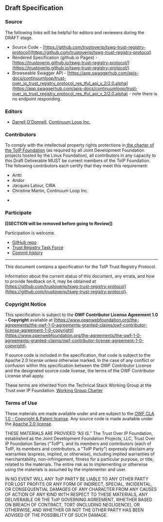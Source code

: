 
[//]: # (Pandoc Formatting Macros)

[//]: # (::: headertitle)

[//]: # (Header)

[//]: # (:::)

## Draft Specification

### Source

The following links will be helpful for editors and reviewers during the DRAFT stage.

* Source Code - [https://github.com/trustoverip/tswg-trust-registry-protocol](https://github.com/trustoverip/tswg-trust-registry-protocol)
* Rendered Specification (github.io Pages) - [https://trustoverip.github.io/tswg-trust-registry-protocol/](https://trustoverip.github.io/tswg-trust-registry-protocol/) 
* Browseable Swagger API - [https://app.swaggerhub.com/apis-docs/continuumloop/trust-over_ip_trust_registry_protocol_res_tful_api_v_2/2.0.alpha](https://app.swaggerhub.com/apis-docs/continuumloop/trust-over_ip_trust_registry_protocol_res_tful_api_v_2/2.0.alpha) - note there is no endpoint responding.

### Editors

- [Darrell O'Donnell](https://github.com/darrellodonnell), [Continuum Loop Inc.](https://continuumloop.com/)

### Contributors

To comply with the intellectual property rights protections in[ the charter of the ToIP Foundation](https://docs.google.com/document/d/1hJ4YWH_efrYTRvzRI1N9YHwhUOyI_ScrPmI1D9T4_oc/edit?usp=sharing) (as required by all Joint Development Foundation projects hosted by the Linux Foundation), all contributors in any capacity to this Draft Deliverable MUST be current members of the ToIP Foundation. The following contributors each certify that they meet this requirement:

* Antti 
* Andor
* Jacques Latour, CIRA
* Christine Martin, Continuum Loop Inc.

- 

### Participate 
**[[SECTION will be removed before going to Review]]**

Participation is welcome. 

* [GitHub repo](https://github.com/trustoverip/tswg-trust-registry-protocol)
* [Trust Registry Task Force](https://wiki.trustoverip.org/display/HOME/Trust+Registry+Task+Force)
* [Commit history](https://github.com/trustoverip/tswg-trust-registry-protocol/commits/main)

------------------------------------
This document contains a specification for the ToIP Trust Registry Protocol.

Information about the current status of this document, any errata, and how to provide feedback on it, may be obtained at
[https://github.com/trustoverip/tswg-trust-registry-protocol](https://github.com/trustoverip/tswg-trust-registry-protocol).

### Copyright Notice

This specification is subject to the **OWF Contributor License Agreement 1.0 - Copyright** available at
[https://www.openwebfoundation.org/the-agreements/the-owf-1-0-agreements-granted-claims/owf-contributor-license-agreement-1-0-copyright](https://www.openwebfoundation.org/the-agreements/the-owf-1-0-agreements-granted-claims/owf-contributor-license-agreement-1-0-copyright).

If source code is included in the specification, that code is subject to the Apache 2.0 license unless otherwise marked. In the case of any conflict or confusion within this specification between the OWF Contributor License and the designated source code license, the terms of the OWF Contributor License shall apply.

These terms are inherited from the Technical Stack Working Group at the Trust over IP Foundation. [Working Group Charter](https://trustoverip.org/wp-content/uploads/TSWG-2-Charter-Revision.pdf)


### Terms of Use

These materials are made available under and are subject to the [OWF CLA 1.0 - Copyright & Patent license](https://www.openwebfoundation.org/the-agreements/the-owf-1-0-agreements-granted-claims/owf-contributor-license-agreement-1-0-copyright-and-patent). Any source code is made available under the [Apache 2.0 license](https://www.apache.org/licenses/LICENSE-2.0.txt).

THESE MATERIALS ARE PROVIDED “AS IS.” The Trust Over IP Foundation, established as the Joint Development Foundation Projects, LLC, Trust Over IP Foundation Series ("ToIP"), and its members and contributors (each of ToIP, its members and contributors, a "ToIP Party") expressly disclaim any warranties (express, implied, or otherwise), including implied warranties of merchantability, non-infringement, fitness for a particular purpose, or title, related to the materials. The entire risk as to implementing or otherwise using the materials is assumed by the implementer and user. 

IN NO EVENT WILL ANY ToIP PARTY BE LIABLE TO ANY OTHER PARTY FOR LOST PROFITS OR ANY FORM OF INDIRECT, SPECIAL, INCIDENTAL, OR CONSEQUENTIAL DAMAGES OF ANY CHARACTER FROM ANY CAUSES OF ACTION OF ANY KIND WITH RESPECT TO THESE MATERIALS, ANY DELIVERABLE OR THE ToIP GOVERNING AGREEMENT, WHETHER BASED ON BREACH OF CONTRACT, TORT (INCLUDING NEGLIGENCE), OR OTHERWISE, AND WHETHER OR NOT THE OTHER PARTY HAS BEEN ADVISED OF THE POSSIBILITY OF SUCH DAMAGE.
